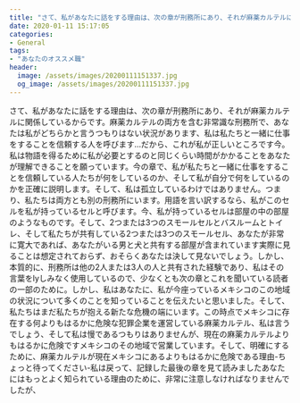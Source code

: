 ```yaml
---
title: "さて、私があなたに話をする理由は、次の章が刑務所にあり、それが麻薬カルテルに関係しているからです。"
date: 2020-01-11 15:17:05
categories:
- General
tags:
- "あなたのオススメ職"
header:
  image: /assets/images/20200111151337.jpg
  og_image: /assets/images/20200111151337.jpg
---
```


さて、私があなたに話をする理由は、次の章が刑務所にあり、それが麻薬カルテルに関係しているからです。麻薬カルテルの両方を含む非常識な刑務所で、あなたは私がどちらかと言うつもりはない状況があります、私は私たちと一緒に仕事をすることを信頼する人を呼びます...だから、これが私が正しいところです今。私は物語を得るために私が必要とするのと同じくらい時間がかかることをあなたが理解できることを願っています。今の章で、私が私たちと一緒に仕事をすることを信頼している人たちが何をしているのか、そして私が自分で何をしているのかを正確に説明します。そして、私は孤立しているわけではありません。つまり、私たちは両方とも別の刑務所にいます。用語を言い訳するなら、私がこのセルを私が持っているセルと呼びます。今、私が持っているセルは部屋の中の部屋のようなものです。そして、2つまたは3つのスモールセルとバスルームとトイレ、そして私たちが共有している2つまたは3つのスモールセル、あなたが非常に寛大であれば、あなたがいる男と犬と共有する部屋が含まれています実際に見ることは想定されておらず、おそらくあなたは決して見ないでしょう。しかし、本質的に、刑務所は他の2人または3人の人と共有された経験であり、私はその言葉をlyしみなく使用しているので、少なくとも次の章とこれを聞いている読者の一部のために。しかし、私はあなたに、私が今座っているメキシコのこの地域の状況について多くのことを知っていることを伝えたいと思いました。そして、私たちはまだ私たちが抱える新たな危機の端にいます。この時点でメキシコに存在する何よりもはるかに危険な犯罪企業を運営している麻薬カルテル、私は言うでしょう、そして私は慢であるつもりはありませんが、現在の麻薬カルテルよりもはるかに危険ですメキシコのその地域で営業しています。そして、明確にするために、麻薬カルテルが現在メキシコにあるよりもはるかに危険である理由-ちょっと待ってください-私は戻って、記録した最後の章を見て読みましたあなたにはもっとよく知られている理由のために、非常に注意しなければなりませんでしたが、
